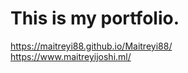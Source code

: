 # This is my portfolio.
https://maitreyi88.github.io/Maitreyi88/
<br/>
 https://www.maitreyijoshi.ml/
